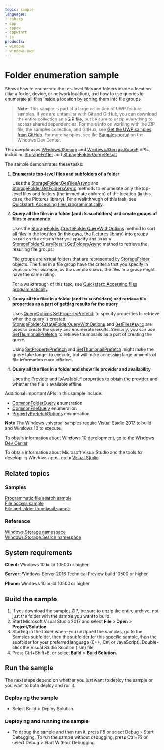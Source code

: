 ```yaml
---
topic: sample
languages:
- csharp
- cpp
- cppcx
- cppwinrt
- js
products:
- windows
- windows-uwp
---
```


<!---
  category: FilesFoldersAndLibraries
  samplefwlink: http://go.microsoft.com/fwlink/p/?LinkId=619993
--->

# Folder enumeration sample

Shows how to enumerate the top-level files and folders inside a location (like a folder, device, or network location), 
and how to use queries to enumerate all files inside a location by sorting them into file groups.

> **Note:** This sample is part of a large collection of UWP feature samples. 
> If you are unfamiliar with Git and GitHub, you can download the entire collection as a 
> [ZIP file](https://github.com/Microsoft/Windows-universal-samples/archive/master.zip), but be 
> sure to unzip everything to access shared dependencies. For more info on working with the ZIP file, 
> the samples collection, and GitHub, see [Get the UWP samples from GitHub](https://aka.ms/ovu2uq). 
> For more samples, see the [Samples portal](https://aka.ms/winsamples) on the Windows Dev Center. 

This sample uses [Windows.Storage](http://msdn.microsoft.com/library/windows/apps/br227346) and [Windows.Storage.Search](http://msdn.microsoft.com/library/windows/apps/br208106) APIs, including [StorageFolder](http://msdn.microsoft.com/library/windows/apps/br227230) and [StorageFolderQueryResult](http://msdn.microsoft.com/library/windows/apps/br208066).

The sample demonstrates these tasks:

1.  **Enumerate top-level files and subfolders of a folder**

    Uses the [StorageFolder](http://msdn.microsoft.com/library/windows/apps/br227230).[GetFilesAsync](http://msdn.microsoft.com/library/windows/apps/br227273) 
and [StorageFolder.GetFoldersAsync](http://msdn.microsoft.com/library/windows/apps/br227279) methods to enumerate only the top-level files and folders (the immediate children) of the location (in this case, the Pictures library). For a walkthrough of this task, see [Quickstart: Accessing files programmatically](http://msdn.microsoft.com/library/windows/apps/jj150596).

2.  **Query all the files in a folder (and its subfolders) and create groups of files to enumerate**

    Uses the [StorageFolder](http://msdn.microsoft.com/library/windows/apps/br227230).[CreateFolderQueryWithOptions](http://msdn.microsoft.com/library/windows/apps/br211592) method to sort all files in the location (in this case, the Pictures library) into groups based on the criteria that you specify and uses a [StorageFolderQueryResult](http://msdn.microsoft.com/library/windows/apps/br208066).[GetFoldersAsync](http://msdn.microsoft.com/library/windows/apps/br208072) method to retrieve the resulting file groups.

    File groups are virtual folders that are represented by [StorageFolder](http://msdn.microsoft.com/library/windows/apps/br227230) objects. The files in a file group have the criteria that you specify in common. For example, as the sample shows, the files in a group might have the same rating.

    For a walkthrough of this task, see [Quickstart: Accessing files programmatically](http://msdn.microsoft.com/library/windows/apps/jj150596).

3.  **Query all the files in a folder (and its subfolders) and retrieve file properties as a part of getting results for the query**

    Uses [QueryOptions](http://msdn.microsoft.com/library/windows/apps/br207995).[SetPropertyPrefetch](http://msdn.microsoft.com/library/windows/apps/hh973319) to specify properties to retrieve when the query is created. [StorageFolder](http://msdn.microsoft.com/library/windows/apps/br227230).[CreateFolderQueryWithOptions](http://msdn.microsoft.com/library/windows/apps/br211592) and [GetFilesAsync](http://msdn.microsoft.com/library/windows/apps/br227273) are used to create the query and enumerate results. Similarly, you can use [SetThumbnailPrefetch](http://msdn.microsoft.com/library/windows/apps/hh973320) to retrieve thumbnails as a part of creating the query.

    Using [SetPropertyPrefetch](http://msdn.microsoft.com/library/windows/apps/hh973319) and [SetThumbnailPrefetch](http://msdn.microsoft.com/library/windows/apps/hh973320) might make the query take longer to execute, but will make accessing large amounts of file information more efficient.

4.  **Query all the files in a folder and show file provider and availability**

    Uses the [Provider](https://msdn.microsoft.com/library/windows/apps/windows.storage.storagefile.provider.aspx) and [IsAvailable*]() properties to obtain the provider and whether the file is available offline.

Additional important APIs in this sample include:

-   [CommonFolderQuery](http://msdn.microsoft.com/library/windows/apps/br207957) enumeration
-   [CommonFileQuery](http://msdn.microsoft.com/library/windows/apps/br207956) enumeration
-   [PropertyPrefetchOptions](http://msdn.microsoft.com/library/windows/apps/hh973317) enumeration

**Note** The Windows universal samples require Visual Studio 2017 to build and Windows 10 to execute.
 
To obtain information about Windows 10 development, go to the [Windows Dev Center](http://go.microsoft.com/fwlink/?LinkID=532421)

To obtain information about Microsoft Visual Studio and the tools for developing Windows apps, go to [Visual Studio](http://go.microsoft.com/fwlink/?LinkID=532422)

## Related topics

### Samples

[Programmatic file search sample](http://go.microsoft.com/fwlink/p/?linkid=231532)  
[File access sample](http://go.microsoft.com/fwlink/p/?linkid=231445)  
[File and folder thumbnail sample](http://go.microsoft.com/fwlink/p/?linkid=231522)  

### Reference

[Windows.Storage namespace](http://msdn.microsoft.com/library/windows/apps/br227346)  
[Windows.Storage.Search namespace](http://msdn.microsoft.com/library/windows/apps/br208106)  

## System requirements

**Client:** Windows 10 build 10500 or higher

**Server:** Windows Server 2016 Technical Preview build 10500 or higher

**Phone:** Windows 10 build 10500 or higher

## Build the sample

1. If you download the samples ZIP, be sure to unzip the entire archive, not just the folder with the sample you want to build. 
2. Start Microsoft Visual Studio 2017 and select **File** \> **Open** \> **Project/Solution**.
3. Starting in the folder where you unzipped the samples, go to the Samples subfolder, then the subfolder for this specific sample, then the subfolder for your preferred language (C++, C#, or JavaScript). Double-click the Visual Studio Solution (.sln) file.
4. Press Ctrl+Shift+B, or select **Build** \> **Build Solution**.

## Run the sample

The next steps depend on whether you just want to deploy the sample or you want to both deploy and run it.

### Deploying the sample

- Select Build > Deploy Solution. 

### Deploying and running the sample

- To debug the sample and then run it, press F5 or select Debug >  Start Debugging. To run the sample without debugging, press Ctrl+F5 or select Debug > Start Without Debugging. 
